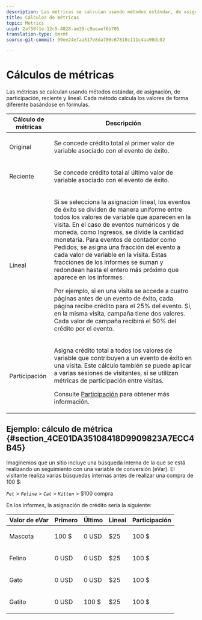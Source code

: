 ```yaml
---
description: Las métricas se calculan usando métodos estándar, de asignación, de participación, reciente y lineal. Cada método calcula los valores de forma diferente basándose en fórmulas.
title: Cálculos de métricas
topic: Metrics
uuid: 2af58f1e-12c5-4828-ae39-c9aeaef6b705
translation-type: tm+mt
source-git-commit: 99ee24efaa517e8da700c67818c111c4aa90dc02

---
```



# Cálculos de métricas

Las métricas se calculan usando métodos estándar, de asignación, de participación, reciente y lineal. Cada método calcula los valores de forma diferente basándose en fórmulas.

<table id="table_6F81A12174D84124B7FD81FBBEDF18A2"> 
 <thead> 
  <tr> 
   <th colname="col1" class="entry"> Cálculo de métricas </th> 
   <th colname="col2" class="entry"> Descripción </th> 
  </tr> 
 </thead>
 <tbody> 
  <tr> 
   <td colname="col1"> Original </td> 
   <td colname="col2"> <p>Se concede crédito total al primer valor de variable asociado con el evento de éxito. </p> </td> 
  </tr> 
  <tr> 
   <td colname="col1"> Reciente </td> 
   <td colname="col2"> <p>Se concede crédito total al último valor de variable asociado con el evento de éxito. </p> </td> 
  </tr> 
  <tr> 
   <td colname="col1"> Lineal </td> 
   <td colname="col2"> <p>Si se selecciona la asignación lineal, los eventos de éxito se dividen de manera uniforme entre todos los valores de variable que aparecen en la visita. En el caso de eventos numéricos y de moneda, como  <span class="term"> Ingresos</span>, se divide la cantidad monetaria. Para eventos de contador como <span class="term"> Pedidos</span>, se asigna una fracción del evento a cada valor de variable en la visita. Estas fracciones de los informes se suman y redondean hasta el entero más próximo que aparece en los informes. </p> <p>Por ejemplo, si en una visita se accede a cuatro páginas antes de un evento de éxito, cada página recibe crédito para el 25% del evento. Si, en la misma visita,  <span class="varname"> campaña</span> tiene dos valores. Cada valor de campaña recibirá el 50% del crédito por el evento. </p> </td> 
  </tr> 
  <tr> 
   <td colname="col1"> Participación </td> 
   <td colname="col2"> <p>Asigna crédito total a todos los valores de variable que contribuyen a un evento de éxito en una visita. Este cálculo también se puede aplicar a varias sesiones de visitantes, si se utilizan métricas de participación entre visitas. </p> <p>Consulte <a href="/help/components/c-variables/c-metrics/metrics-participation.md"  > Participación</a> para obtener más información. </p> </td> 
  </tr> 
 </tbody> 
</table>

## Ejemplo: cálculo de métrica {#section_4CE01DA35108418D9909823A7ECC4B45}

Imaginemos que un sitio incluye una búsqueda interna de la que se está realizando un seguimiento con una variable de conversión (eVar). El visitante realiza varias búsquedas internas antes de realizar una compra de 100 $:

*`Pet`* > *`Feline`* > *`Cat`* > *`Kitten`* > $100 compra

En los informes, la asignación de crédito sería la siguiente:

<table id="table_91A7244E77854838A8392B49366FB445"> 
 <thead> 
  <tr> 
   <th colname="col1" class="entry"> Valor de eVar </th> 
   <th colname="col2" class="entry"> Primero </th> 
   <th colname="col3" class="entry"> Último </th> 
   <th colname="col4" class="entry"> Lineal </th> 
   <th colname="col5" class="entry"> Participación </th> 
  </tr> 
 </thead>
 <tbody> 
  <tr> 
   <td colname="col1"> <p>Mascota </p> </td> 
   <td colname="col2"> <p>100 $ </p> </td> 
   <td colname="col3"> <p>0 USD </p> </td> 
   <td colname="col4"> <p>$25 </p> </td> 
   <td colname="col5"> <p>100 $ </p> </td> 
  </tr> 
  <tr> 
   <td colname="col1"> <p>Felino </p> </td> 
   <td colname="col2"> <p>0 USD </p> </td> 
   <td colname="col3"> <p>0 USD </p> </td> 
   <td colname="col4"> <p>$25 </p> </td> 
   <td colname="col5"> <p>100 $ </p> </td> 
  </tr> 
  <tr> 
   <td colname="col1"> <p>Gato </p> </td> 
   <td colname="col2"> <p>0 USD </p> </td> 
   <td colname="col3"> <p>0 USD </p> </td> 
   <td colname="col4"> <p>$25 </p> </td> 
   <td colname="col5"> <p>100 $ </p> </td> 
  </tr> 
  <tr> 
   <td colname="col1"> <p>Gatito </p> </td> 
   <td colname="col2"> <p>0 USD </p> </td> 
   <td colname="col3"> <p>100 $ </p> </td> 
   <td colname="col4"> <p>$25 </p> </td> 
   <td colname="col5"> <p>100 $ </p> </td> 
  </tr> 
 </tbody> 
</table>

